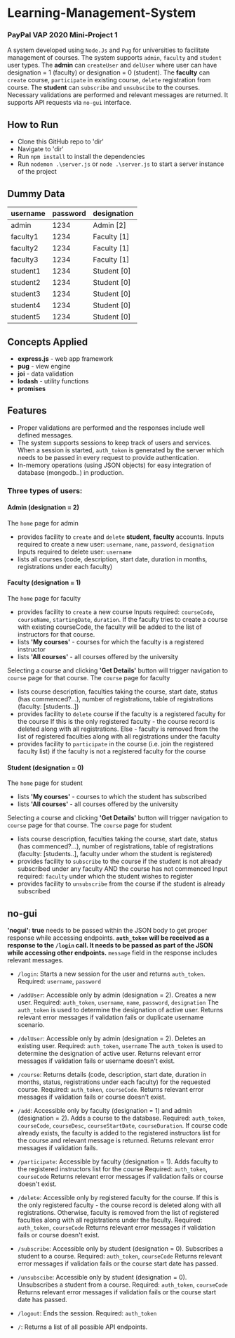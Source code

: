 # Learning-Management-System
### PayPal VAP 2020 Mini-Project 1
A system developed using `Node.Js` and `Pug` for universities to facilitate management of courses. The system supports `admin`, `faculty` and `student` user types. The **admin** can `createUser` and `delUser` where user can have designation = 1 (faculty) or designation = 0 (student). The **faculty** can `create` course, `participate` in existing course, `delete` registration from course. The **student** can `subscribe` and `unsubscibe` to the courses. Necessary validations are performed and relevant messages are returned.
It supports API requests via `no-gui` interface. 

## How to Run

* Clone this GitHub repo to 'dir'
* Navigate to 'dir'
* Run `npm install` to install the dependencies
* Run `nodemon .\server.js` or `node .\server.js` to start a server instance of the project

## Dummy Data

| username | password | designation |
|----------|----------|-------------|
| admin    | 1234     | Admin [2]   |
| faculty1 | 1234     | Faculty [1] |
| faculty2 | 1234     | Faculty [1] |
| faculty3 | 1234     | Faculty [1] |
| student1 | 1234     | Student [0] |
| student2 | 1234     | Student [0] |
| student3 | 1234     | Student [0] |
| student4 | 1234     | Student [0] |
| student5 | 1234     | Student [0] |


## Concepts Applied

* **express.js** - web app framework
*  **pug** - view engine
* **joi** - data validation 
*  **lodash** - utility functions
*  **promises**

## Features

* Proper validations are performed and the responses include well defined messages.
* The system supports sessions to keep track of users and services. When a session is started, `auth_token` is generated by the server which needs to be passed in every request to provide authentication.
* In-memory operations (using JSON objects) for easy integration of database (mongodb..) in production.

### Three types of users: 
#### Admin (designation = 2)
The `home` page for admin
* provides facility to `create` and `delete` **student**, **faculty** accounts. 
Inputs required to create a new user: `username`, `name`, `password`, `designation`
Inputs required to delete user: `username`
* lists all courses (code, description, start date, duration in months, registrations under each faculty) 

#### Faculty (designation = 1)
The `home` page for faculty
* provides facility to `create` a new course
  Inputs required: `courseCode`, `courseName`, `startingDate`, `duration`. If the faculty tries to create a course with existing courseCode, the faculty will be added to the list of instructors for that course.
 * lists **'My courses'** - courses for which the faculty is a registered instructor
 * lists **'All courses'** - all courses offered by the university

Selecting a course and clicking **'Get Details'** button will trigger navigation to `course` page for that course.
The `course` page for faculty
*	lists course description, faculties taking the course, start date, status (has commenced?...), number of registrations, table of registrations (faculty: [students..])
*	provides facility to `delete` course if the faculty is a registered faculty for the course
	If this is the only registered faculty - the course record is deleted along with all registrations.
	Else - faculty is removed from the list of registered faculties along with all registrations under the faculty
* provides facility to `participate` in the course (i.e. join the registered faculty list) if the faculty is not a registered faculty for the course

#### Student (designation = 0)
The `home` page for student
 * lists **'My courses'** - courses to which the student has subscribed
 * lists **'All courses'** - all courses offered by the university

Selecting a course and clicking **'Get Details'** button will trigger navigation to `course` page for that course.
The `course` page for student
* lists course description, faculties taking the course, start date, status (has commenced?...), number of registrations, table of registrations (faculty: [students..], faculty under whom the student is registered)
* provides facility to `subscribe` to the course if the student is not already subscribed under any faculty AND the course has not commenced
Input required: `faculty` under which the student wishes to register
* provides facility to `unsubscribe` from the course if the student is already subscribed

## no-gui 

**'nogui': true** needs to be passed within the JSON body to get proper response while accessing endpoints.
**`auth_token` will be received as a response to the `/login` call. It needs to be passed as part of the JSON while accessing other endpoints.**
`message` field in the response includes relevant messages.

- `/login`:  Starts a new session for the user and returns `auth_token`. 
	Required: `username`, `password`
    
- `/addUser`: Accessible only by admin (designation = 2). Creates a new user.
Required:  `auth_token`, `username`,  `name`, `password`, `designation`
The `auth_token` is used to determine the designation of active user.
Returns relevant error messages if validation fails or duplicate username scenario.

- `/delUser`: Accessible only by admin (designation = 2). Deletes an existing user.
Required:  `auth_token`, `username`
The `auth_token` is used to determine the designation of active user.
Returns relevant error messages if validation fails or username doesn't exist.
    
- `/course`:  Returns details (code, description, start date, duration in months, status, registrations under each faculty) for the requested course.
Required: `auth_token`, `courseCode`.
Returns relevant error messages if validation fails or course doesn't exist.
    
- `/add`:  Accessible only by faculty (designation = 1) and admin (designation = 2). Adds a course to the database. 
Required: `auth_token`,  `courseCode`,  `courseDesc`,  `courseStartDate`, `courseDuration`.
If course code already exists, the faculty is added to the registered instructors list for the course and relevant message is returned.
Returns relevant error messages if validation fails.

- `/participate`:  Accessible by faculty (designation = 1). Adds faculty to the registered instructors list for the course 
Required: `auth_token`,  `courseCode`
Returns relevant error messages if validation fails or course doesn't exist.
    
- `/delete`: Accessible only by registered faculty for the course. If this is the only registered faculty - the course record is deleted along with all registrations. Otherwise, faculty is removed from the list of registered faculties along with all registrations under the faculty.
Required: `auth_token`,  `courseCode`
Returns relevant error messages if validation fails or course doesn't exist.
    
- `/subscribe`: Accessible only by student (designation = 0). Subscribes a student to a course. 
Required:  `auth_token`, `courseCode`
Returns relevant error messages if validation fails or the course start date has passed.
    
- `/unsubscibe`: Accessible only by student (designation = 0). Unsubscribes a student from a course.
Required:  `auth_token`, `courseCode`
Returns relevant error messages if validation fails or the course start date has passed.

- `/logout`: Ends the session. 
Required: `auth_token`

- `/`: Returns a list of all possible API endpoints. 


